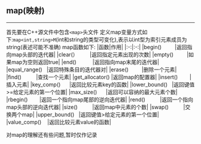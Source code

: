 ## map(映射)
---
首先要在C++源文件中包含``<map>``头文件
定义map变量方式如下:``map<int,string>M``(int和string的类型可变化),表示以int型为索引元素成员为string(表述可能不准确)
map函数如下:
|函数|作用|
|:-:|:-:|
|begin()         |返回指向map头部的迭代器|
|clear(）        |返回指定元素出现的次数|
|empty()         |如果map为空则返回true|
|end()           |返回指向map末尾的迭代器|
|equal_range()   |返回特殊条目的迭代器对|
|erase()         |删除一个元素|
|find()          |查找一个元素|
|get_allocator() |返回map的配置器|
|insert()        |插入元素|
|key_comp()      |返回比较元素key的函数|
|lower_bound()   |返回键值>=给定元素的第一个位置|
|max_size()      |返回可以容纳的最大元素个数|
|rbegin()        |返回一个指向map尾部的逆向迭代器|
|rend()          |返回一个指向map头部的逆向迭代器|
|size()          |返回map中元素的个数|
|swap()          |交换两个map|
|upper_bound()   |返回键值>给定元素的第一个位置|
|value_comp()    |返回比较元素value的函数|


对map的理解还有些问题,暂时仅作记录